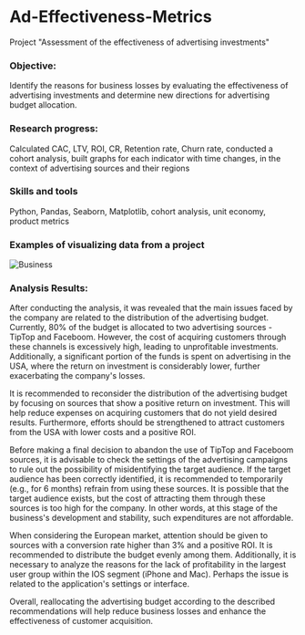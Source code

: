 # Ad-Effectiveness-Metrics
Project "Assessment of the effectiveness of advertising investments" 
### Objective: 
Identify the reasons for business losses by evaluating the effectiveness of advertising investments and determine new directions for advertising budget allocation.
### Research progress:
Calculated CAC, LTV, ROI, CR, Retention rate, Churn rate, conducted a cohort analysis, built graphs for each indicator with time changes, in the context of advertising sources and their regions
### Skills and tools
Python, Pandas, Seaborn, Matplotlib, cohort analysis, unit economy, product metrics
### Examples of visualizing data from a project
![Business](https://github.com/yumazur/Ad-Effectiveness-Metrics/assets/140715941/2c73a0ba-03c9-4782-bd40-02a0e38a9ab5)
### Analysis Results:

After conducting the analysis, it was revealed that the main issues faced by the company are related to the distribution of the advertising budget. Currently, 80% of the budget is allocated to two advertising sources - TipTop and Faceboom. However, the cost of acquiring customers through these channels is excessively high, leading to unprofitable investments. Additionally, a significant portion of the funds is spent on advertising in the USA, where the return on investment is considerably lower, further exacerbating the company's losses.

It is recommended to reconsider the distribution of the advertising budget by focusing on sources that show a positive return on investment. This will help reduce expenses on acquiring customers that do not yield desired results. Furthermore, efforts should be strengthened to attract customers from the USA with lower costs and a positive ROI.

Before making a final decision to abandon the use of TipTop and Faceboom sources, it is advisable to check the settings of the advertising campaigns to rule out the possibility of misidentifying the target audience. If the target audience has been correctly identified, it is recommended to temporarily (e.g., for 6 months) refrain from using these sources. It is possible that the target audience exists, but the cost of attracting them through these sources is too high for the company. In other words, at this stage of the business's development and stability, such expenditures are not affordable.

When considering the European market, attention should be given to sources with a conversion rate higher than 3% and a positive ROI. It is recommended to distribute the budget evenly among them. Additionally, it is necessary to analyze the reasons for the lack of profitability in the largest user group within the IOS segment (iPhone and Mac). Perhaps the issue is related to the application's settings or interface.

Overall, reallocating the advertising budget according to the described recommendations will help reduce business losses and enhance the effectiveness of customer acquisition.

